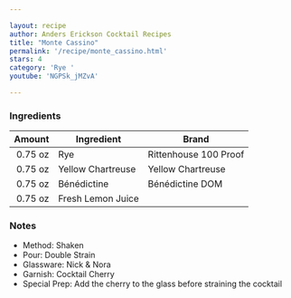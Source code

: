 ```yaml
---

layout: recipe
author: Anders Erickson Cocktail Recipes
title: "Monte Cassino"
permalink: '/recipe/monte_cassino.html'
stars: 4
category: 'Rye '
youtube: 'NGPSk_jMZvA'

---
```


### Ingredients

|   Amount  | Ingredient               | Brand       |
| ------: | ----------------- | --------------------- |
| 0.75 oz | Rye               | Rittenhouse 100 Proof |
| 0.75 oz | Yellow Chartreuse | Yellow Chartreuse     |
| 0.75 oz | Bénédictine       | Bénédictine DOM       |
| 0.75 oz | Fresh Lemon Juice |

### Notes

- Method: Shaken
- Pour: Double Strain
- Glassware: Nick & Nora
- Garnish: Cocktail Cherry
- Special Prep: Add the cherry to the glass before straining the cocktail

